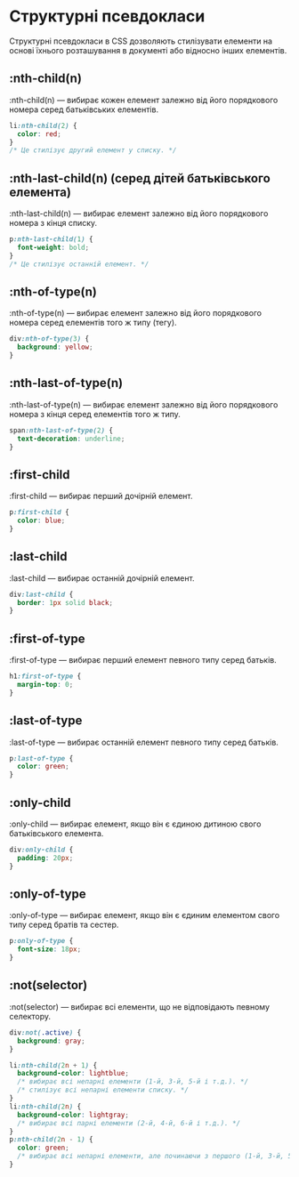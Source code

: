 # Структурні псевдокласи

Структурні псевдокласи в CSS дозволяють стилізувати елементи на основі їхнього розташування в документі або відносно інших елементів.

## :nth-child(n)

:nth-child(n) — вибирає кожен елемент залежно від його порядкового номера серед батьківських елементів.

```css
li:nth-child(2) {
  color: red;
}
/* Це стилізує другий елемент у списку. */
```

## :nth-last-child(n) (серед дітей батьківського елемента)

:nth-last-child(n) — вибирає елемент залежно від його порядкового номера з кінця списку.

```css
p:nth-last-child(1) {
  font-weight: bold;
}
/* Це стилізує останній елемент. */
```

## :nth-of-type(n)

:nth-of-type(n) — вибирає елемент залежно від його порядкового номера серед елементів того ж типу (тегу).

```css
div:nth-of-type(3) {
  background: yellow;
}
```

## :nth-last-of-type(n)

:nth-last-of-type(n) — вибирає елемент залежно від його порядкового номера з кінця серед елементів того ж типу.

```css
span:nth-last-of-type(2) {
  text-decoration: underline;
}
```

## :first-child

:first-child — вибирає перший дочірній елемент.

```css
p:first-child {
  color: blue;
}
```

## :last-child

:last-child — вибирає останній дочірній елемент.

```css
div:last-child {
  border: 1px solid black;
}
```

## :first-of-type

:first-of-type — вибирає перший елемент певного типу серед батьків.

```css
h1:first-of-type {
  margin-top: 0;
}
```

## :last-of-type

:last-of-type — вибирає останній елемент певного типу серед батьків.

```css
p:last-of-type {
  color: green;
}
```

## :only-child

:only-child — вибирає елемент, якщо він є єдиною дитиною свого батьківського елемента.

```css
div:only-child {
  padding: 20px;
}
```

## :only-of-type

:only-of-type — вибирає елемент, якщо він є єдиним елементом свого типу серед братів та сестер.

```css
p:only-of-type {
  font-size: 18px;
}
```

## :not(selector)

:not(selector) — вибирає всі елементи, що не відповідають певному селектору.

```css
div:not(.active) {
  background: gray;
}
```

```css
li:nth-child(2n + 1) {
  background-color: lightblue;
  /* вибирає всі непарні елементи (1-й, 3-й, 5-й і т.д.). */
  /* стилізує всі непарні елементи списку. */
}
li:nth-child(2n) {
  background-color: lightgray;
  /* вибирає всі парні елементи (2-й, 4-й, 6-й і т.д.). */
}
p:nth-child(2n - 1) {
  color: green;
  /* вибирає всі непарні елементи, але починаючи з першого (1-й, 3-й, 5-й і т.д.). */
}
```
